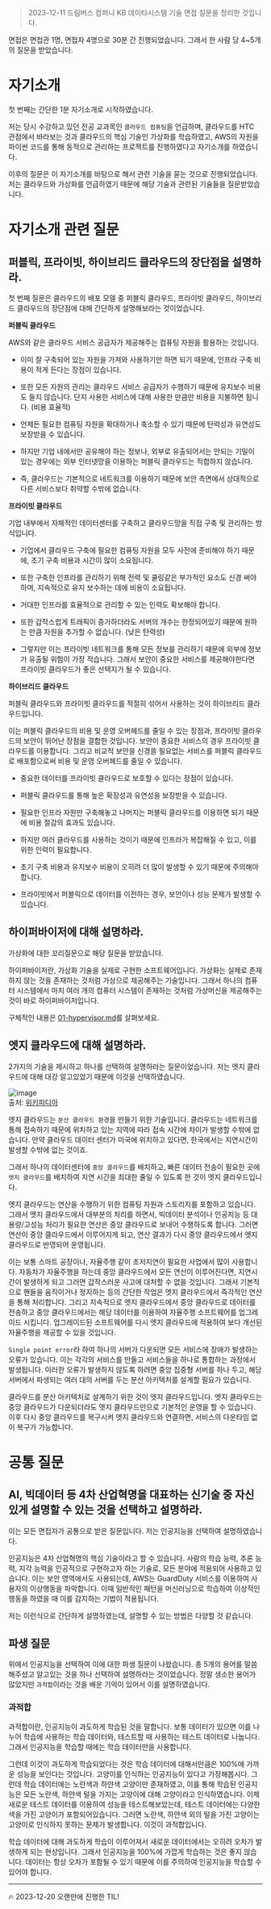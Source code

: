 > 2023-12-11 드림버스 컴퍼니 KB 데이타시스템 기술 면접 질문을 정리한 것입니다.

면접은 면접관 1명, 면접자 4명으로 30분 간 진행되었습니다. 그래서 한 사람 당 4~5개의 질문을 받았습니다.

# 자기소개

첫 번째는 간단한 1분 자기소개로 시작하였습니다.

저는 당시 수강하고 있던 전공 교과목인 `클라우드 컴퓨팅`을 언급하며, 클라우드를 HTC 관점에서 바라보는 것과 클라우드의 핵심 기술인 가상화를 학습하였고, AWS의 자원을 파이썬 코드를 통해 동적으로 관리하는 프로젝트를 진행하였다고 자기소개를 하였습니다.

이후의 질문은 이 자기소개를 바탕으로 해서 관련 기술을 묻는 것으로 진행되었습니다. 저는 클라우드와 가상화를 언급하였기 때문에 해당 기술과 관련된 기술들을 질문받았습니다.

# 자기소개 관련 질문

## 퍼블릭, 프라이빗, 하이브리드 클라우드의 장단점을 설명하라.

첫 번째 질문은 클라우드의 배포 모델 중 퍼블릭 클라우드, 프라이빗 클라우드, 하이브리드 클라우드의 장단점에 대해 간단하게 설명해보라는 것이었습니다.

**퍼블릭 클라우드**

AWS와 같은 클라우드 서비스 공급자가 제공해주는 컴퓨팅 자원을 활용하는 것입니다. 

- 이미 잘 구축되어 있는 자원을 가져와 사용하기만 하면 되기 때문에, 인프라 구축 비용이 적게 든다는 장점이 있습니다.

- 또한 모든 자원의 관리는 클라우드 서비스 공급자가 수행하기 때문에 유지보수 비용도 들지 않습니다. 단지 사용한 서비스에 대해 사용한 만큼만 비용을 지불하면 됩니다. (비용 효율적)

- 언제든 필요한 컴퓨팅 자원을 확대하거나 축소할 수 있기 때문에 탄력성과 유연성도 보장받을 수 있습니다.

- 하지만 기업 내에서만 공유해야 하는 정보나, 외부로 유출되어서는 안되는 기밀이 있는 경우에는 외부 인터넷망을 이용하는 퍼블릭 클라우드는 적합하지 않습니다.

- 즉, 클라우드는 기본적으로 네트워크를 이용하기 때문에 보안 측면에서 상대적으로 다른 서비스보다 취약할 수밖에 없습니다.


**프라이빗 클라우드**

기업 내부에서 자체적인 데이터센터를 구축하고 클라우드망을 직접 구축 및 관리하는 방식입니다.

- 기업에서 클라우드 구축에 필요한 컴퓨팅 자원을 모두 사전에 준비해야 하기 때문에, 초기 구축 비용과 시간이 많이 소요됩니다.

- 또한 구축한 인프라를 관리하기 위해 전력 및 쿨링같은 부가적인 요소도 신경 써야하며, 지속적으로 유지 보수하는 데에 비용이 소요됩니다.

- 거대한 인프라를 효율적으로 관리할 수 있는 인력도 확보해야 합니다.

- 또한 갑작스럽게 트래픽이 증가하더라도 서버의 개수는 한정되어있기 때문에 원하는 만큼 자원을 추가할 수 없습니다. (낮은 탄력성)

- 그렇지만 이는 프라이빗 네트워크를 통해 모든 정보를 관리하기 때문에 외부에 정보가 유출될 위험이 가장 적습니다. 그래서 보안이 중요한 서비스를 제공해야한다면 프라이빗 클라우드가 좋은 선택지가 될 수 있습니다.

**하이브리드 클라우드**

퍼블릭 클라우드와 프라이빗 클라우드를 적절히 섞어서 사용하는 것이 하이브리드 클라우드입니다.

이는 퍼블릭 클라우드의 비용 및 운영 오버헤드를 줄일 수 있는 장점과, 프라이빗 클라우드의 보안이 뛰어난 장점을 결합한 것입니다. 보안이 중요한 서비스의 경우 프라이빗 클라우드를 이용합니다. 그리고 비교적 보안을 신경쓸 필요없는 서비스를 퍼블릭 클라우드로 배포함으로써 비용 및 운영 오버헤드를 줄일 수 있습니다.

- 중요한 데이터를 프라이빗 클라우드로 보호할 수 있다는 장점이 있습니다.

- 퍼블릭 클라우드를 통해 높은 확장성과 유연성을 보장받을 수 있습니다.

- 필요한 인프라 자원만 구축해놓고 나머지는 퍼블릭 클라우드를 이용하면 되기 때문에 비용 절감의 효과도 있습니다.

- 하지만 여러 클라우드를 사용하는 것이기 때문에 인프라가 복잡해질 수 있고, 이를 위한 인력이 필요합니다.

- 초기 구축 비용과 유지보수 비용이 오히려 더 많이 발생할 수 있기 때문에 주의해야 합니다.

- 프라이빗에서 퍼블릭으로 데이터를 이전하는 경우, 보안이나 성능 문제가 발생할 수 있습니다.

## 하이퍼바이저에 대해 설명하라.

가상화에 대한 꼬리질문으로 해당 질문을 받았습니다.

하이퍼바이저란, 가상화 기술을 실제로 구현한 소프트웨어입니다. 가상화는 실제로 존재하지 않는 것을 존재하는 것처럼 가상으로 제공해주는 기술입니다. 그래서 하나의 컴퓨터 시스템에서 마치 여러 개의 컴퓨터 시스템이 존재하는 것처럼 가상머신을 제공해주는 것이 바로 하이퍼바이저입니다.

구체적인 내용은 [01-hypervisor.md](https://github.com/Ohjiwoo-lab/TIL/blob/main/Virtualization/01_hypervisor.md)를 살펴보세요.

## 엣지 클라우드에 대해 설명하라.

2가지의 기술을 제시하고 하나를 선택하여 설명하라는 질문이었습니다. 저는 엣지 클라우드에 대해 대강 알고있었기 때문에 이것을 선택하였습니다.

![image](https://github.com/Ohjiwoo-lab/TIL/assets/74577768/221f6448-2025-4307-9c18-0fea6be350b1)   
출처: [위키피디아](https://ko.wikipedia.org/wiki/%EC%97%90%EC%A7%80_%EC%BB%B4%ED%93%A8%ED%8C%85)

엣지 클라우드는 `분산 클라우드 환경`을 만들기 위한 기술입니다. 클라우드는 네트워크를 통해 접속하기 때문에 위치하고 있는 지역에 따라 접속 시간에 차이가 발생할 수밖에 없습니다. 만약 클라우드 데이터 센터가 미국에 위치하고 있다면, 한국에서는 지연시간이 발생할 수밖에 없는 것이죠.

그래서 하나의 데이터센터에 `중앙 클라우드`를 배치하고, 빠른 데이터 전송이 필요한 곳에 `엣지 클라우드`를 배치하여 지연 시간을 최대한 줄일 수 있도록 한 것이 엣지 클라우드입니다. 

엣지 클라우드는 연산을 수행하기 위한 컴퓨팅 자원과 스토리지를 포함하고 있습니다. 그래서 엣지 클라우드에서 대부분의 처리를 하면서, 빅데이터 분석이나 인공지능 등 대용량/고성능 처리가 필요한 연산은 중앙 클라우드로 보내어 수행하도록 합니다. 그러면 연산이 중앙 클라우드에서 이루어지게 되고, 연산 결과가 다시 중앙 클라우드에서 엣지 클라우드로 반영되어 운영됩니다.

이는 보통 스마트 공장이나, 자율주행 같이 초저지연이 필요한 사업에서 많이 사용합니다. 자동차가 자율주행을 하는데 중앙 클라우드에서 모든 연산이 이루어진다면, 지연시간이 발생하게 되고 그러면 갑작스러운 사고에 대처할 수 없을 것입니다. 그래서 기본적으로 핸들을 움직이거나 정지하는 등의 간단한 작업은 엣지 클라우드에서 즉각적인 연산을 통해 처리합니다. 그리고 지속적으로 엣지 클라우드에서 중앙 클라우드로 데이터를 전송하고 중앙 클라우드에서는 해당 데이터를 이용하여 자율주행 소프트웨어를 업그레이드 시킵니다. 업그레이드된 소프트웨어를 다시 엣지 클라우드에 적용하여 보다 개선된 자율주행을 제공할 수 있을 것입니다.

`Single point error`라 하여 하나의 서버가 다운되면 모든 서비스에 장애가 발생하는 오류가 있습니다. 이는 각각의 서비스를 만들고 서비스들을 하나로 통합하는 과정에서 발생됩니다. 이러한 오류가 발생하지 않도록 하려면 중앙 집중형 서버를 하나 두고, 해당 서버에서 파생되는 여러 대의 서버를 두는 분산 아키텍처를 설계할 필요가 있습니다.

클라우드를 분산 아키텍처로 설계하기 위한 것이 엣지 클라우드입니다. 엣지 클라우드는 중앙 클라우드가 다운되더라도 엣지 클라우드만으로 기본적인 운영을 할 수 있습니다. 이후 다시 중앙 클라우드를 복구시켜 엣지 클라우드와 연결하면, 서비스의 다운타임 없이 복구가 가능합니다.

# 공통 질문

## AI, 빅데이터 등 4차 산업혁명을 대표하는 신기술 중 자신있게 설명할 수 있는 것을 선택하고 설명하라.

이는 모든 면접자가 공통으로 받은 질문입니다. 저는 인공지능을 선택하여 설명하였습니다.

인공지능은 4차 산업혁명의 핵심 기술이라고 할 수 있습니다. 사람의 학습 능력, 추론 능력, 지각 능력을 인공적으로 구현하고자 하는 기술로, 모든 분야에 적용되어 사용하고 있습니다. 이는 보안 영역에서도 사용되는데, AWS는 GuardDuty 서비스를 이용하여 사용자의 이상행동을 파악합니다. 이때 일반적인 패턴을 머신러닝으로 학습하여 이상적인 행동을 하였을 때 이를 감지하는 기법이 적용됩니다.

저는 이런식으로 간단하게 설명하였는데, 설명할 수 있는 방법은 다양할 것 같습니다.

## 파생 질문

위에서 인공지능을 선택하여 이에 대한 파생 질문이 나왔습니다. 총 5개의 용어를 말씀해주셨고 알고있는 것을 하나 선택하여 설명하라는 것이었습니다. 정말 생소한 용어가 많았지만 `과적합`이라는 것을 배운 기억이 있어서 이를 설명하였습니다.

### 과적합

과적합이란, 인공지능이 과도하게 학습된 것을 말합니다. 보통 데이터가 있으면 이를 나누어 학습에 사용하는 학습 데이터와, 테스트할 때 사용하는 테스트 데이터로 나눕니다. 그래서 인공지능을 학습할 때에는 학습 데이터만을 사용합니다.

그런데 이것이 과도하게 학습되었다는 것은 학습 데이터에 대해서만큼은 100%에 가까운 성능을 보인다는 것입니다. 고양이를 인식하는 인공지능이 있다고 가정해봅시다. 그런데 학습 데이터에는 노란색과 하얀색 고양이만 존재하였고, 이를 통해 학습된 인공지능은 모든 노란색, 하얀색 털을 가지는 고양이에 대해 고양이라고 인식하였습니다. 이제 새로운 테스트 데이터를 이용하여 성능을 테스트해보았는데, 테스트 데이터에는 다양한 색을 가진 고양이가 포함되어있습니다. 그러면 노란색, 하얀색 외의 털을 가진 고양이는 고양이로 인식하지 못하는 문제가 발생합니다. 이것이 과적합입니다.

학습 데이터에 대해 과도하게 학습이 이루어져서 새로운 데이터에서는 오히려 오차가 발생하게 되는 현상입니다. 그래서 인공지능을 100%에 가깝게 학습하는 것은 좋지 않습니다. 데이터는 항상 오차가 포함될 수 있기 때문에 이를 주의하여 인공지능을 학습할 수 있어야 합니다.

<hr/>

🔥 2023-12-20 오랜만에 진행한 TIL!